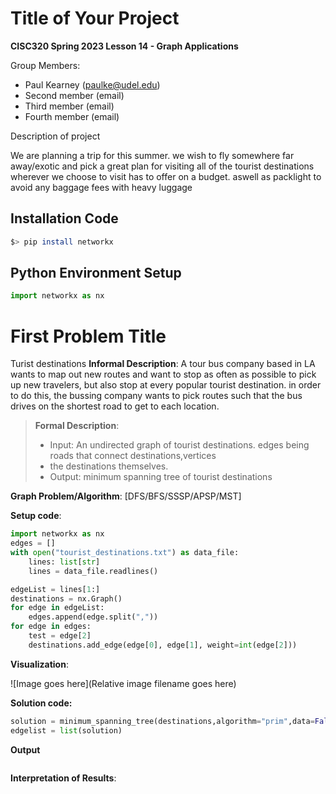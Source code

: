 # Title of Your Project

**CISC320 Spring 2023 Lesson 14 - Graph Applications**

Group Members:
* Paul Kearney (paulke@udel.edu)
* Second member (email)
* Third member (email)
* Fourth member (email)

Description of project

We are planning a trip for this summer. we wish to fly somewhere far away/exotic and pick a great plan for visiting
all of the tourist destinations wherever we choose to visit has to offer on a budget. aswell as packlight to avoid
any baggage fees with heavy luggage 

## Installation Code

```sh
$> pip install networkx
```

## Python Environment Setup

```python
import networkx as nx
```

# First Problem Title
Turist destinations
**Informal Description**: 
A tour bus company based in LA wants to map out new routes and want to stop as often as possible to
pick up new travelers, but also stop at every popular tourist destination. in order to do this, the bussing 
company wants to pick routes such that the bus drives on the shortest road to get to each location.
> **Formal Description**:
>  * Input: An undirected graph of tourist destinations. edges being roads that connect destinations,vertices 
>  * the destinations themselves.
>  * Output: minimum spanning tree of tourist destinations

**Graph Problem/Algorithm**: [DFS/BFS/SSSP/APSP/MST]


**Setup code**:

```python
import networkx as nx
edges = []
with open("tourist_destinations.txt") as data_file:
    lines: list[str]
    lines = data_file.readlines()

edgeList = lines[1:]
destinations = nx.Graph()
for edge in edgeList:
    edges.append(edge.split(","))
for edge in edges:
    test = edge[2]
    destinations.add_edge(edge[0], edge[1], weight=int(edge[2]))
```
**Visualization**:

![Image goes here](Relative image filename goes here)

**Solution code:**

```python
solution = minimum_spanning_tree(destinations,algorithm="prim",data=False)
edgelist = list(solution)
```

**Output**

```
```

**Interpretation of Results**:

